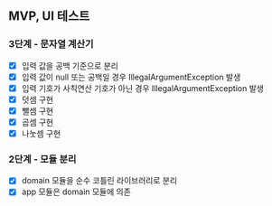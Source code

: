 ## MVP, UI 테스트

### 3단계 - 문자열 계산기
- [x] 입력 값을 공백 기준으로 분리
- [x] 입력 값이 null 또는 공백일 경우 IllegalArgumentException 발생
- [x] 입력 기호가 사칙연산 기호가 아닌 경우 IllegalArgumentException 발생
- [x] 덧셈 구현
- [x] 뺄셈 구현
- [x] 곱셈 구현
- [x] 나눗셈 구현

### 2단계 - 모듈 분리
- [x] domain 모듈을 순수 코틀린 라이브러리로 분리
- [x] app 모듈은 domain 모듈에 의존